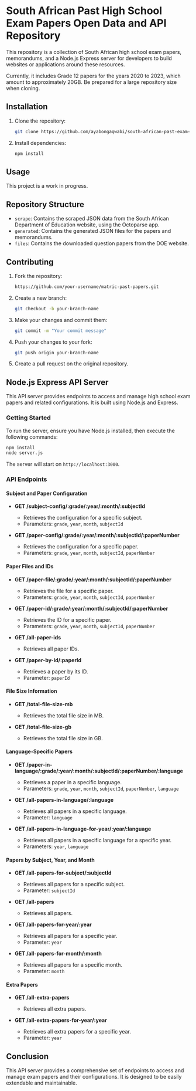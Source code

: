 # South African Past High School Exam Papers Open Data and API Repository

This repository is a collection of South African high school exam papers, memorandums, and a Node.js Express server for developers to build websites or applications around these resources.

Currently, it includes Grade 12 papers for the years 2020 to 2023, which amount to approximately 20GB. Be prepared for a large repository size when cloning.

## Installation

1. Clone the repository:
   ```bash
   git clone https://github.com/ayabongaqwabi/south-african-past-exam-papers-api
   ```
2. Install dependencies:
   ```bash
   npm install
   ```

## Usage

This project is a work in progress.

## Repository Structure

- `scrape`: Contains the scraped JSON data from the South African Department of Education website, using the Octoparse app.
- `generated`: Contains the generated JSON files for the papers and memorandums.
- `files`: Contains the downloaded question papers from the DOE website.

## Contributing

1. Fork the repository:
   ```bash
   https://github.com/your-username/matric-past-papers.git
   ```
2. Create a new branch:
   ```bash
   git checkout -b your-branch-name
   ```
3. Make your changes and commit them:
   ```bash
   git commit -m "Your commit message"
   ```
4. Push your changes to your fork:
   ```bash
   git push origin your-branch-name
   ```
5. Create a pull request on the original repository.

## Node.js Express API Server

This API server provides endpoints to access and manage high school exam papers and related configurations. It is built using Node.js and Express.

### Getting Started

To run the server, ensure you have Node.js installed, then execute the following commands:

```bash
npm install
node server.js
```

The server will start on `http://localhost:3000`.

### API Endpoints

#### Subject and Paper Configuration

- **GET /subject-config/:grade/:year/:month/:subjectId**

  - Retrieves the configuration for a specific subject.
  - Parameters: `grade`, `year`, `month`, `subjectId`

- **GET /paper-config/:grade/:year/:month/:subjectId/:paperNumber**
  - Retrieves the configuration for a specific paper.
  - Parameters: `grade`, `year`, `month`, `subjectId`, `paperNumber`

#### Paper Files and IDs

- **GET /paper-file/:grade/:year/:month/:subjectId/:paperNumber**

  - Retrieves the file for a specific paper.
  - Parameters: `grade`, `year`, `month`, `subjectId`, `paperNumber`

- **GET /paper-id/:grade/:year/:month/:subjectId/:paperNumber**

  - Retrieves the ID for a specific paper.
  - Parameters: `grade`, `year`, `month`, `subjectId`, `paperNumber`

- **GET /all-paper-ids**

  - Retrieves all paper IDs.

- **GET /paper-by-id/:paperId**
  - Retrieves a paper by its ID.
  - Parameter: `paperId`

#### File Size Information

- **GET /total-file-size-mb**

  - Retrieves the total file size in MB.

- **GET /total-file-size-gb**
  - Retrieves the total file size in GB.

#### Language-Specific Papers

- **GET /paper-in-language/:grade/:year/:month/:subjectId/:paperNumber/:language**

  - Retrieves a paper in a specific language.
  - Parameters: `grade`, `year`, `month`, `subjectId`, `paperNumber`, `language`

- **GET /all-papers-in-language/:language**

  - Retrieves all papers in a specific language.
  - Parameter: `language`

- **GET /all-papers-in-language-for-year/:year/:language**
  - Retrieves all papers in a specific language for a specific year.
  - Parameters: `year`, `language`

#### Papers by Subject, Year, and Month

- **GET /all-papers-for-subject/:subjectId**

  - Retrieves all papers for a specific subject.
  - Parameter: `subjectId`

- **GET /all-papers**

  - Retrieves all papers.

- **GET /all-papers-for-year/:year**

  - Retrieves all papers for a specific year.
  - Parameter: `year`

- **GET /all-papers-for-month/:month**
  - Retrieves all papers for a specific month.
  - Parameter: `month`

#### Extra Papers

- **GET /all-extra-papers**

  - Retrieves all extra papers.

- **GET /all-extra-papers-for-year/:year**
  - Retrieves all extra papers for a specific year.
  - Parameter: `year`

## Conclusion

This API server provides a comprehensive set of endpoints to access and manage exam papers and their configurations. It is designed to be easily extendable and maintainable.
